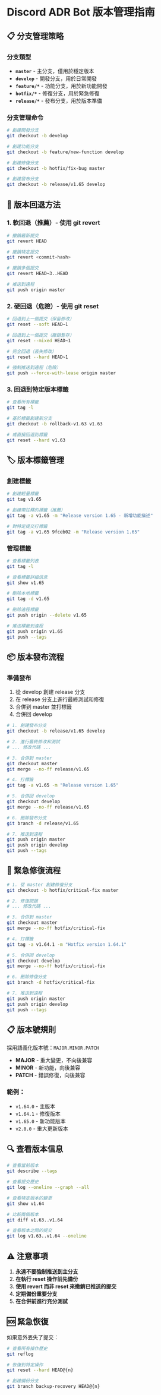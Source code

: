 # Discord ADR Bot 版本管理指南

## 📋 分支管理策略

### 分支類型
- **`master`** - 主分支，僅用於穩定版本
- **`develop`** - 開發分支，用於日常開發
- **`feature/*`** - 功能分支，用於新功能開發
- **`hotfix/*`** - 修復分支，用於緊急修復
- **`release/*`** - 發布分支，用於版本準備

### 分支管理命令
```bash
# 創建開發分支
git checkout -b develop

# 創建功能分支
git checkout -b feature/new-function develop

# 創建修復分支
git checkout -b hotfix/fix-bug master

# 創建發布分支
git checkout -b release/v1.65 develop
```

## 🔄 版本回退方法

### 1. 軟回退（推薦）- 使用 git revert
```bash
# 撤銷最新提交
git revert HEAD

# 撤銷特定提交
git revert <commit-hash>

# 撤銷多個提交
git revert HEAD~3..HEAD

# 推送到遠程
git push origin master
```

### 2. 硬回退（危險）- 使用 git reset
```bash
# 回退到上一個提交（保留修改）
git reset --soft HEAD~1

# 回退到上一個提交（撤銷暫存）
git reset --mixed HEAD~1

# 完全回退（丟失修改）
git reset --hard HEAD~1

# 強制推送到遠程（危險）
git push --force-with-lease origin master
```

### 3. 回退到特定版本標籤
```bash
# 查看所有標籤
git tag -l

# 基於標籤創建新分支
git checkout -b rollback-v1.63 v1.63

# 或直接回退到標籤
git reset --hard v1.63
```

## 🏷️ 版本標籤管理

### 創建標籤
```bash
# 創建輕量標籤
git tag v1.65

# 創建帶註釋的標籤（推薦）
git tag -a v1.65 -m "Release version 1.65 - 新增功能描述"

# 對特定提交打標籤
git tag -a v1.65 9fceb02 -m "Release version 1.65"
```

### 管理標籤
```bash
# 查看標籤列表
git tag -l

# 查看標籤詳細信息
git show v1.65

# 刪除本地標籤
git tag -d v1.65

# 刪除遠程標籤
git push origin --delete v1.65

# 推送標籤到遠程
git push origin v1.65
git push --tags
```

## 📦 版本發布流程

### 準備發布
1. 從 develop 創建 release 分支
2. 在 release 分支上進行最終測試和修復
3. 合併到 master 並打標籤
4. 合併回 develop

```bash
# 1. 創建發布分支
git checkout -b release/v1.65 develop

# 2. 進行最終修改和測試
# ... 修改代碼 ...

# 3. 合併到 master
git checkout master
git merge --no-ff release/v1.65

# 4. 打標籤
git tag -a v1.65 -m "Release version 1.65"

# 5. 合併回 develop
git checkout develop
git merge --no-ff release/v1.65

# 6. 刪除發布分支
git branch -d release/v1.65

# 7. 推送到遠程
git push origin master
git push origin develop
git push --tags
```

## 🚨 緊急修復流程

```bash
# 1. 從 master 創建修復分支
git checkout -b hotfix/critical-fix master

# 2. 修復問題
# ... 修改代碼 ...

# 3. 合併到 master
git checkout master
git merge --no-ff hotfix/critical-fix

# 4. 打標籤
git tag -a v1.64.1 -m "Hotfix version 1.64.1"

# 5. 合併回 develop
git checkout develop
git merge --no-ff hotfix/critical-fix

# 6. 刪除修復分支
git branch -d hotfix/critical-fix

# 7. 推送到遠程
git push origin master
git push origin develop
git push --tags
```

## 📋 版本號規則

採用語義化版本號：`MAJOR.MINOR.PATCH`

- **MAJOR** - 重大變更，不向後兼容
- **MINOR** - 新功能，向後兼容
- **PATCH** - 錯誤修復，向後兼容

### 範例：
- `v1.64.0` - 主版本
- `v1.64.1` - 修復版本
- `v1.65.0` - 新功能版本
- `v2.0.0` - 重大更新版本

## 🔍 查看版本信息

```bash
# 查看當前版本
git describe --tags

# 查看提交歷史
git log --oneline --graph --all

# 查看特定版本的變更
git show v1.64

# 比較兩個版本
git diff v1.63..v1.64

# 查看版本之間的提交
git log v1.63..v1.64 --oneline
```

## ⚠️ 注意事項

1. **永遠不要強制推送到主分支**
2. **在執行 reset 操作前先備份**
3. **使用 revert 而非 reset 來撤銷已推送的提交**
4. **定期備份重要分支**
5. **在合併前進行充分測試**

## 🆘 緊急恢復

如果意外丟失了提交：

```bash
# 查看所有操作歷史
git reflog

# 恢復到特定操作
git reset --hard HEAD@{n}

# 創建備份分支
git branch backup-recovery HEAD@{n}
``` 